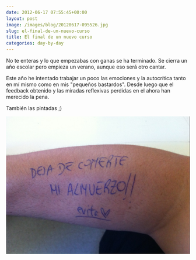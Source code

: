 ```yaml
---
date: 2012-06-17 07:55:45+00:00
layout: post
image: /images/blog/20120617-095526.jpg
slug: el-final-de-un-nuevo-curso
title: El final de un nuevo curso
categories: day-by-day
---
```


No te enteras y lo que empezabas con ganas se ha terminado. Se cierra un año escolar pero empieza un verano, aunque eso será otro cantar.

Este año he intentado trabajar un poco las emociones y la autocrítica tanto en mí mismo como en mis "pequeños bastardos". Desde luego que el feedback obtenido y las miradas reflexivas perdidas en el ahora han merecido la pena.

También las pintadas ;)

[![20120617-095526.jpg](/images/blog/20120617-095526.jpg)](/images/blog/20120617-095526.jpg)
